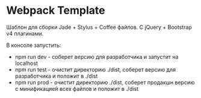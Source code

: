 # Webpack Template

Шаблон для сборки Jade + Stylus + Coffee файлов. С jQuery + Bootstrap v4 плагинами.

В консоле запустить:
- npm run dev - соберет версию для разработчика и запустит на localhost
- npm run test - очистит директорию ./dist, соберет версию для разработчика и положит в ./dist
- npm run prod - очистит директорию ./dist, соберет продакшн версию с минификацией всех файлов и положит в ./dist
